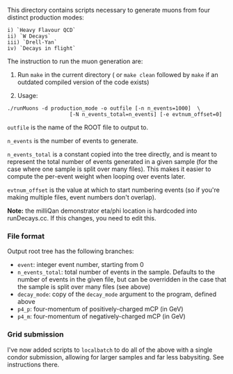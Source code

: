 This directory contains scripts necessary to generate muons from four distinct production modes:

	i) `Heavy Flavour QCD`
	ii) `W Decays`
	iii) `Drell-Yan`
	iv) `Decays in flight`

The instruction to run the muon generation are:
1. Run `make` in the current directory ( or `make clean` followed by `make` if an outdated compiled version of the code exists)

2. Usage:
```
./runMuons -d production_mode -o outfile [-n n_events=1000]  \
 					[-N n_events_total=n_events] [-e evtnum_offset=0]
```

`outfile` is the name of the ROOT file to output to.

`n_events` is the number of events to generate.

`n_events_total` is a constant copied into the tree directly, and is meant to represent the total number of events generated in a given sample
(for the case where one sample is split over many files). This makes it easier to compute the per-event weight when looping over events later.

`evtnum_offset` is the value at which to start numbering events (so if you're making multiple files, event numbers don't overlap).

**Note:** the milliQan demonstrator eta/phi location is hardcoded into runDecays.cc. If this changes, you need to edit this.


### File format
Output root tree has the following branches:
* `event`: integer event number, starting from 0
* `n_events_total`: total number of events in the sample. Defaults to the number of events in the given file, but can be overridden
in the case that the sample is split over many files (see above)
* `decay_mode`: copy of the `decay_mode` argument to the program, defined above
* `p4_p`: four-momentum of positively-charged mCP (in GeV)
* `p4_m`: four-momentum of negatively-charged mCP (in GeV)


### Grid submission

I've now added scripts to `localbatch` to do all of the above with a single condor submission, allowing for larger samples and far less babysiting. See instructions there.
